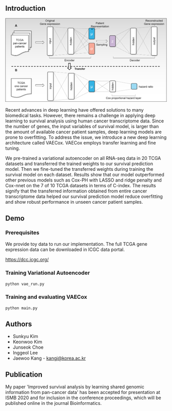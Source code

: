 ## Introduction

![model image](fig1.png)

Recent advances in deep learning have offered solutions to many biomedical tasks. However, there remains a challenge in applying deep learning to survival analysis using human cancer transcriptome data. Since the number of genes, the input variables of survival model, is larger than the amount of available cancer patient samples, deep learning models are prone to overfitting. To address the issue, we introduce a new deep learning architecture called VAECox. VAECox employs transfer learning and fine tuning.

We pre-trained a variational autoencoder on all RNA-seq data in 20 TCGA datasets and transferred the trained weights to our survival prediction model. Then we fine-tuned the transferred weights during training the survival model on each dataset. Results show that our model outperformed other previous models such as Cox-PH with LASSO and ridge penalty and Cox-nnet on the 7 of 10 TCGA datasets in terms of C-index. The results signify that the transferred information obtained from entire cancer transcriptome data helped our survival prediction model reduce overfitting and show robust performance in unseen cancer patient samples.

## Demo

### Prerequisites
We provide toy data to run our implementation.
The full TCGA gene expression data can be downloaded in ICGC data portal.

https://dcc.icgc.org/

### Training Variational Autoencoder
```
python vae_run.py
```

### Training and evaluating VAECox
```
python main.py
```

## Authors

* Sunkyu Kim
* Keonwoo Kim 
* Junseok Choe
* Inggeol Lee 
* Jaewoo Kang - kangj@korea.ac.kr

## Publication

My paper 'Improved survival analysis by learning shared genomic information from pan-cancer data' has been accepted for presentation at ISMB 2020 and for inclusion in the conference proceedings, which will be published online in the journal Bioinformatics.   
